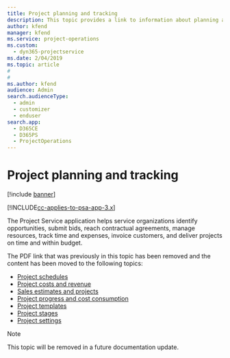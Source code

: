 ```yaml
---
title: Project planning and tracking
description: This topic provides a link to information about planning and tracking in Project Service Automation.
author: kfend
manager: kfend
ms.service: project-operations
ms.custom: 
  - dyn365-projectservice
ms.date: 2/04/2019
ms.topic: article
#
#
ms.author: kfend
audience: Admin
search.audienceType: 
  - admin
  - customizer
  - enduser
search.app: 
  - D365CE
  - D365PS
  - ProjectOperations
---
```

# Project planning and tracking

[!include [banner](../../includes/psa-now-project-operations.md)]

[!INCLUDE[cc-applies-to-psa-app-3.x](../../includes/cc-applies-to-psa-app-3x.md)]

The Project Service application helps service organizations identify opportunities, submit bids, reach contractual agreements, manage resources, track time and expenses, invoice customers, and deliver projects on time and within budget. 

The PDF link that was previously in this topic has been removed and the content has been moved to the following topics:

- [Project schedules](../project-creating.md)
- [Project costs and revenue](../project-estimating.md)
- [Sales estimates and projects](../project-leveraging.md)
- [Project progress and cost consumption](../project-tracking.md)
- [Project templates](../project-templates.md)
- [Project stages](../project-stages.md)
- [Project settings](../project-settings.md)

> [!NOTE]
> This topic will be removed in a future documentation update. 
